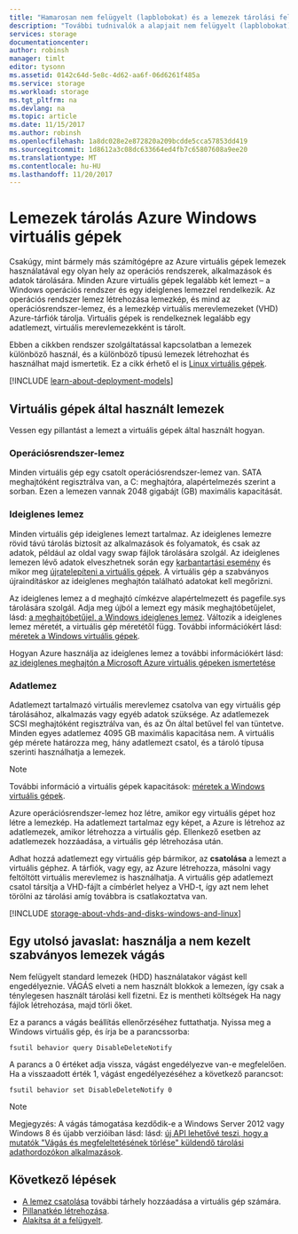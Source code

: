 ```yaml
---
title: "Hamarosan nem felügyelt (lapblobokat) és a lemezek tárolási felügyelt Microsoft Azure Windows virtuális gépek |} Microsoft Docs"
description: "További tudnivalók a alapjait nem felügyelt (lapblobokat) és a felügyelt Windows virtuális gépek Azure-lemezeket tároló."
services: storage
documentationcenter: 
author: robinsh
manager: timlt
editor: tysonn
ms.assetid: 0142c64d-5e8c-4d62-aa6f-06d6261f485a
ms.service: storage
ms.workload: storage
ms.tgt_pltfrm: na
ms.devlang: na
ms.topic: article
ms.date: 11/15/2017
ms.author: robinsh
ms.openlocfilehash: 1a8dc028e2e872820a209bcdde5cca57853dd419
ms.sourcegitcommit: 1d8612a3c08dc633664ed4fb7c65807608a9ee20
ms.translationtype: MT
ms.contentlocale: hu-HU
ms.lasthandoff: 11/20/2017
---
```

# <a name="about-disks-storage-for-azure-windows-vms"></a>Lemezek tárolás Azure Windows virtuális gépek
Csakúgy, mint bármely más számítógépre az Azure virtuális gépek lemezek használatával egy olyan hely az operációs rendszerek, alkalmazások és adatok tárolására. Minden Azure virtuális gépek legalább két lemezt – a Windows operációs rendszer és egy ideiglenes lemezzel rendelkezik. Az operációs rendszer lemez létrehozása lemezkép, és mind az operációsrendszer-lemez, és a lemezkép virtuális merevlemezeket (VHD) Azure-tárfiók tárolja. Virtuális gépek is rendelkeznek legalább egy adatlemezt, virtuális merevlemezekként is tárolt. 

Ebben a cikkben rendszer szolgáltatással kapcsolatban a lemezek különböző használ, és a különböző típusú lemezek létrehozhat és használhat majd ismertetik. Ez a cikk érhető el is [Linux virtuális gépek](../linux/about-disks-and-vhds.md).

[!INCLUDE [learn-about-deployment-models](../../../includes/learn-about-deployment-models-both-include.md)]

## <a name="disks-used-by-vms"></a>Virtuális gépek által használt lemezek

Vessen egy pillantást a lemezt a virtuális gépek által használt hogyan.

### <a name="operating-system-disk"></a>Operációsrendszer-lemez
Minden virtuális gép egy csatolt operációsrendszer-lemez van. SATA meghajtóként regisztrálva van, a C: meghajtóra, alapértelmezés szerint a sorban. Ezen a lemezen vannak 2048 gigabájt (GB) maximális kapacitását. 

### <a name="temporary-disk"></a>Ideiglenes lemez
Minden virtuális gép ideiglenes lemezt tartalmaz. Az ideiglenes lemezre rövid távú tárolás biztosít az alkalmazások és folyamatok, és csak az adatok, például az oldal vagy swap fájlok tárolására szolgál. Az ideiglenes lemezen lévő adatok elveszhetnek során egy [karbantartási esemény](manage-availability.md?toc=%2fazure%2fvirtual-machines%2fwindows%2ftoc.json#understand-vm-reboots---maintenance-vs-downtime) és mikor meg [újratelepíteni a virtuális gépek](redeploy-to-new-node.md?toc=%2fazure%2fvirtual-machines%2fwindows%2ftoc.json). A virtuális gép a szabványos újraindításkor az ideiglenes meghajtón található adatokat kell megőrizni.

Az ideiglenes lemez a d meghajtó címkézve alapértelmezett és pagefile.sys tárolására szolgál. Adja meg újból a lemezt egy másik meghajtóbetűjelet, lásd: [a meghajtóbetűjel, a Windows ideiglenes lemez](change-drive-letter.md). Változik a ideiglenes lemez méretét, a virtuális gép méretétől függ. További információkért lásd: [méretek a Windows virtuális gépek](sizes.md).

Hogyan Azure használja az ideiglenes lemez a további információkért lásd: [az ideiglenes meghajtón a Microsoft Azure virtuális gépeken ismertetése](https://blogs.msdn.microsoft.com/mast/2013/12/06/understanding-the-temporary-drive-on-windows-azure-virtual-machines/)


### <a name="data-disk"></a>Adatlemez
Adatlemezt tartalmazó virtuális merevlemez csatolva van egy virtuális gép tárolásához, alkalmazás vagy egyéb adatok szüksége. Az adatlemezek SCSI meghajtóként regisztrálva van, és az Ön által betűvel fel van tüntetve. Minden egyes adatlemez 4095 GB maximális kapacitása nem. A virtuális gép mérete határozza meg, hány adatlemezt csatol, és a tároló típusa szerinti használhatja a lemezek.

> [!NOTE]
> További információ a virtuális gépek kapacitások: [méretek a Windows virtuális gépek](sizes.md).
> 

Azure operációsrendszer-lemez hoz létre, amikor egy virtuális gépet hoz létre a lemezkép. Ha adatlemezt tartalmaz egy képet, a Azure is létrehoz az adatlemezek, amikor létrehozza a virtuális gép. Ellenkező esetben az adatlemezek hozzáadása, a virtuális gép létrehozása után.

Adhat hozzá adatlemezt egy virtuális gép bármikor, az **csatolása** a lemezt a virtuális géphez. A tárfiók, vagy egy, az Azure létrehozza, másolni vagy feltöltött virtuális merevlemez is használhatja. A virtuális gép adatlemezt csatol társítja a VHD-fájlt a címbérlet helyez a VHD-t, így azt nem lehet törölni az tárolási amíg továbbra is csatlakoztatva van.


[!INCLUDE [storage-about-vhds-and-disks-windows-and-linux](../../../includes/storage-about-vhds-and-disks-windows-and-linux.md)]

## <a name="one-last-recommendation-use-trim-with-unmanaged-standard-disks"></a>Egy utolsó javaslat: használja a nem kezelt szabványos lemezek vágás 

Nem felügyelt standard lemezek (HDD) használatakor vágást kell engedélyeznie. VÁGÁS elveti a nem használt blokkok a lemezen, így csak a ténylegesen használt tárolási kell fizetni. Ez is mentheti költségek Ha nagy fájlok létrehozása, majd törli őket. 

Ez a parancs a vágás beállítás ellenőrzéséhez futtathatja. Nyissa meg a Windows virtuális gép, és írja be a parancssorba:


```
fsutil behavior query DisableDeleteNotify
```

A parancs a 0 értéket adja vissza, vágást engedélyezve van-e megfelelően. Ha a visszaadott érték 1, vágást engedélyezéséhez a következő parancsot:

```
fsutil behavior set DisableDeleteNotify 0
```

> [!NOTE]
> Megjegyzés: A vágás támogatása kezdődik-e a Windows Server 2012 vagy Windows 8 és újabb verzióiban lásd: lásd: [új API lehetővé teszi, hogy a mutatók "Vágás és megfeleltetésének törlése" küldendő tárolási adathordozókon alkalmazások](https://msdn.microsoft.com/windows/compatibility/new-api-allows-apps-to-send-trim-and-unmap-hints).
> 

<!-- Might want to match next-steps from overview of managed disks -->
## <a name="next-steps"></a>Következő lépések
* [A lemez csatolása](attach-disk-portal.md) további tárhely hozzáadása a virtuális gép számára.
* [Pillanatkép létrehozása](snapshot-copy-managed-disk.md).
* [Alakítsa át a felügyelt](convert-unmanaged-to-managed-disks.md).


